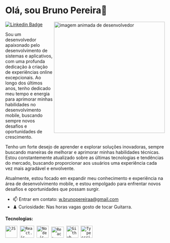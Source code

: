# Olá, sou  Bruno Pereira👋

<img align="right" src="./assets/renderizacao-3d-de-crianca-jogando-jogo-digital.jpg" 
alt="imagem animada de desenvolvedor" style="width: 350px;">


 [![Linkedin Badge](https://img.shields.io/badge/-Bruno%20Pereira-4B0082?style=flat-square&logo=Linkedin&logoColor=white&link=https://www.linkedin.com/in/bruno-pereira-6b67b4217/)](https://www.linkedin.com/in/bruno-pereira-6b67b4217/)



Sou um desenvolvedor apaixonado pelo desenvolvimento de sistemas e aplicativos, com uma profunda dedicação à criação de experiências online excepcionais. Ao longo dos últimos anos, tenho dedicado meu tempo e energia para aprimorar minhas habilidades no desenvolvimento mobile, buscando sempre novos desafios e oportunidades de crescimento.

Tenho um forte desejo de aprender e explorar soluções inovadoras, sempre buscando maneiras de melhorar e aprimorar minhas habilidades técnicas. Estou constantemente atualizado sobre as últimas tecnologias e tendências do mercado, buscando proporcionar aos usuários uma experiência cada vez mais agradável e envolvente.

Atualmente, estou focado em expandir meu conhecimento e experiência na área de desenvolvimento mobile, e estou empolgado para enfrentar novos desafios e oportunidades que possam surgir.






- 📫 Entrar em contato: w.brunopereiraa@gmail.com
- ♟️ Curiosidade: Nas horas vagas gosto de tocar Guitarra.


 **Tecnologias:**
<p align="left">
  <code><img src="https://user-images.githubusercontent.com/51785898/91357834-3eb8df00-e7c8-11ea-9936-0ce666ac2a11.png" alt="JS" width="38" height="38"/></code>&nbsp;
  <code><img src="https://user-images.githubusercontent.com/51785898/91357843-411b3900-e7c8-11ea-8161-3e8191a6cde2.png" alt="React.js" width="45" height="38"/></code>&nbsp;
   <code><img src="https://images.g2crowd.com/uploads/product/image/large_detail/large_detail_f0b606abb6d19089febc9faeeba5bc05/nodejs-development-services.png" alt="Node.js" width="38" height="38"/></code>&nbsp;
    <code><img src="https://assets-global.website-files.com/5d9bc5d562ffc2869b470941/5e1f9804b36ff7196d4b72a0_logo-react-native-tech.png" alt="React-Native" width="40" height="35" /></code>&nbsp;
  <code><img src="https://user-images.githubusercontent.com/51785898/91358353-0cf44800-e7c9-11ea-9a54-0a988aa2837c.png" alt="Github" width="38" height="38"/></code>&nbsp;
  <code><img src="https://user-images.githubusercontent.com/51785898/91358426-3319e800-e7c9-11ea-9df0-b5a207cecfce.png" alt="Typescript" width="38" height="38"/></code>&nbsp;
 </p>
 